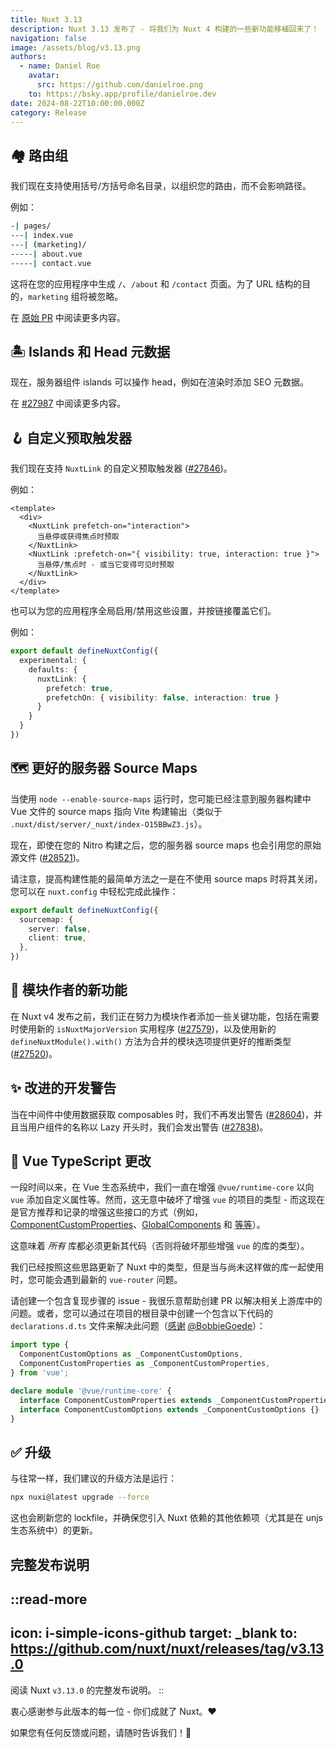 ```yaml
---
title: Nuxt 3.13
description: Nuxt 3.13 发布了 - 将我们为 Nuxt 4 构建的一些新功能移植回来了！
navigation: false
image: /assets/blog/v3.13.png
authors:
  - name: Daniel Roe
    avatar:
      src: https://github.com/danielroe.png
    to: https://bsky.app/profile/danielroe.dev
date: 2024-08-22T10:00:00.000Z
category: Release
---
```


## 🏘️ 路由组

我们现在支持使用括号/方括号命名目录，以组织您的路由，而不会影响路径。

例如：

```bash [目录结构]
-| pages/
---| index.vue
---| (marketing)/
-----| about.vue
-----| contact.vue
```

这将在您的应用程序中生成 `/`、`/about` 和 `/contact` 页面。为了 URL 结构的目的，`marketing` 组将被忽略。

在 [原始 PR](https://github.com/nuxt/nuxt/pull/28276) 中阅读更多内容。

## 🏝️ Islands 和 Head 元数据

现在，服务器组件 islands 可以操作 head，例如在渲染时添加 SEO 元数据。

在 [#27987](https://github.com/nuxt/nuxt/pull/27987) 中阅读更多内容。

## 🪝 自定义预取触发器

我们现在支持 `NuxtLink` 的自定义预取触发器 ([#27846](https://github.com/nuxt/nuxt/pull/27846))。

例如：

```vue [pages/index.vue]
<template>
  <div>
    <NuxtLink prefetch-on="interaction">
      当悬停或获得焦点时预取
    </NuxtLink>
    <NuxtLink :prefetch-on="{ visibility: true, interaction: true }">
      当悬停/焦点时 - 或当它变得可见时预取
    </NuxtLink>
  </div>
</template>
```

也可以为您的应用程序全局启用/禁用这些设置，并按链接覆盖它们。

例如：

```ts [nuxt.config.ts]
export default defineNuxtConfig({
  experimental: {
    defaults: {
      nuxtLink: {
        prefetch: true,
        prefetchOn: { visibility: false, interaction: true }
      }
    }
  }
})
```

## 🗺️ 更好的服务器 Source Maps

当使用 `node --enable-source-maps` 运行时，您可能已经注意到服务器构建中 Vue 文件的 source maps 指向 Vite 构建输出（类似于 `.nuxt/dist/server/_nuxt/index-O15BBwZ3.js`）。

现在，即使在您的 Nitro 构建之后，您的服务器 source maps 也会引用您的原始源文件 ([#28521](https://github.com/nuxt/nuxt/pull/28521))。

请注意，提高构建性能的最简单方法之一是在不使用 source maps 时将其关闭，您可以在 `nuxt.config` 中轻松完成此操作：

```ts [nuxt.config.ts]
export default defineNuxtConfig({
  sourcemap: {
    server: false,
    client: true,
  },
})
```

## 🎁 模块作者的新功能

在 Nuxt v4 发布之前，我们正在努力为模块作者添加一些关键功能，包括在需要时使用新的 `isNuxtMajorVersion` 实用程序 ([#27579](https://github.com/nuxt/nuxt/pull/27579))，以及使用新的 `defineNuxtModule().with()` 方法为合并的模块选项提供更好的推断类型 ([#27520](https://github.com/nuxt/nuxt/pull/27520))。

## ✨ 改进的开发警告

当在中间件中使用数据获取 composables 时，我们不再发出警告 ([#28604](https://github.com/nuxt/nuxt/pull/28604))，并且当用户组件的名称以 Lazy 开头时，我们会发出警告 ([#27838](https://github.com/nuxt/nuxt/pull/27838))。

## 🚨 Vue TypeScript 更改

一段时间以来，在 Vue 生态系统中，我们一直在增强 `@vue/runtime-core` 以向 `vue` 添加自定义属性等。然而，这无意中破坏了增强 `vue` 的项目的类型 - 而这现在是官方推荐和记录的增强这些接口的方式（例如，[ComponentCustomProperties](https://vuejs.org/api/utility-types.html#componentcustomproperties)、[GlobalComponents](https://vuejs.org/guide/extras/web-components.html#web-components-and-typescript) 和 [等等](https://vuejs.org/guide/typescript/options-api.html#augmenting-global-properties)）。

这意味着 _所有_ 库都必须更新其代码（否则将破坏那些增强 `vue` 的库的类型）。

我们已经按照这些思路更新了 Nuxt 中的类型，但是当与尚未这样做的库一起使用时，您可能会遇到最新的 `vue-router` 问题。

请创建一个包含复现步骤的 issue - 我很乐意帮助创建 PR 以解决相关上游库中的问题。或者，您可以通过在项目的根目录中创建一个包含以下代码的 `declarations.d.ts` 文件来解决此问题（[感谢](https://github.com/nuxt/nuxt/pull/28542#issuecomment-2293282891) [@BobbieGoede](https://github.com/BobbieGoede)）：

```ts [declarations.d.ts]
import type {
  ComponentCustomOptions as _ComponentCustomOptions,
  ComponentCustomProperties as _ComponentCustomProperties,
} from 'vue';

declare module '@vue/runtime-core' {
  interface ComponentCustomProperties extends _ComponentCustomProperties {}
  interface ComponentCustomOptions extends _ComponentCustomOptions {}
}
```

## ✅ 升级

与往常一样，我们建议的升级方法是运行：

```sh
npx nuxi@latest upgrade --force
```

这也会刷新您的 lockfile，并确保您引入 Nuxt 依赖的其他依赖项（尤其是在 unjs 生态系统中）的更新。

## 完整发布说明

::read-more
---
icon: i-simple-icons-github 
target: _blank 
to: https://github.com/nuxt/nuxt/releases/tag/v3.13.0
---
阅读 Nuxt `v3.13.0` 的完整发布说明。
::

衷心感谢参与此版本的每一位 - 你们成就了 Nuxt。❤️

如果您有任何反馈或问题，请随时告诉我们！🙏

